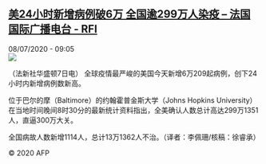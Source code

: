 <!--1594198509000-->
[美24小时新增病例破6万 全国逾299万人染疫 – 法国国际广播电台 - RFI](http://www.rfi.fr//cn/contenu/20200708-%E7%BE%8E24%E5%B0%8F%E6%97%B6%E6%96%B0%E5%A2%9E%E7%97%85%E4%BE%8B%E7%A0%B46%E4%B8%87-%E5%85%A8%E5%9B%BD%E9%80%BE299%E4%B8%87%E4%BA%BA%E6%9F%93%E7%96%AB)
------

<div>08/07/2020 - 09:05</div><img src="https://s.rfi.fr/media/display/f887f6b2-c0f1-11ea-80d0-005056bf87d6/w:310/p:16x9/health0003b.200708150503.jpg"><div class="t-content__body u-clearfix"><div class="m-interstitial"></div><p>（法新社华盛顿7日电）    全球疫情最严峻的美国今天新增6万209起病例，创下24小时内新增病例数新高。</p><p>    位于巴尔的摩（Baltimore）的约翰霍普金斯大学（Johns Hopkins University）在当地时间晚间8时30分的最新统计资料指出，全美确认人数总计高达299万1351人，直逼300万大关。</p><p>    全国病故人数新增1114人，总计13万1362人不治。（译者：李佩珊/核稿：徐睿承）</p><p class="t-copyright">© 2020 AFP</p>        </div>
